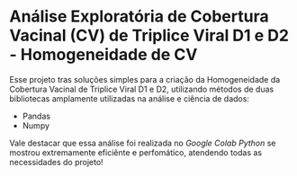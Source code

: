 # Análise Exploratória de Cobertura Vacinal (CV) de Triplice Viral D1 e D2 - Homogeneidade de CV

Esse projeto tras soluções simples para a criação da Homogeneidade da Cobertura Vacinal de Triplice Viral D1 e D2, utilizando métodos de duas bibliotecas amplamente utilizadas na análise e ciência de dados:

  - Pandas
  - Numpy
  
 Vale destacar que essa análise foi realizada no *Google Colab Python* se mostrou extremamente eficiênte e perfomático, atendendo todas as necessidades do projeto!
